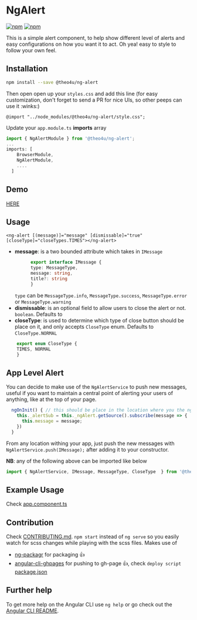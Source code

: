 # NgAlert
[![npm](https://img.shields.io/npm/v/@theo4u/ng-alert.svg)](https://www.npmjs.com/package/@theo4u/ng-alert)
[![npm](https://img.shields.io/npm/l/express.svg)]()

This is a simple alert component, to help show different level of alerts and easy configurations on how you want it to act. Oh yea! easy to style to follow your own feel.

## Installation
```sh
npm install --save @theo4u/ng-alert
```
Then open open up your `styles.css` and add this line (for easy customization, don't forget to send a PR for nice UIs, so other peeps can use it :winks:)
```
@import "../node_modules/@theo4u/ng-alert/style.css";
```

Update your `app.module.ts` **imports** array  
```typescript
import { NgAlertModule } from '@theo4u/ng-alert';
...
imports: [
    BrowserModule,
    NgAlertModule,
    ....
  ]
```

## Demo
[HERE](https://theo4u.github.io/ngAlert)

## Usage
```
<ng-alert [(message)]="message" [dismissable]="true"  [closeType]="closeTypes.TIMES"></ng-alert>
```
* **message**: is a two bounded attribute which takes in `IMessage`
  ```typescript
        export interface IMessage {
        type: MessageType,
        message: string,
        title?: string
        } 
  ```
  `type` can be `MessageType.info`, `MessageType.success`, `MessageType.error` or `MessageType.warning`
* **dismissable**: is an optional field to allow users to close the alert or not.   `boolean`. Defaults to 
* **closeType**: is used to determine which type of close button should be place on it, and only accepts `CloseType` enum. Defaults to `CloseType.NORMAL`
```typescript
    export enum CloseType {
    TIMES, NORMAL
    }
```

## App Level Alert 
You can decide to make use of the `NgAlertService` to push new messages, useful if you want to maintain a central point of alerting your users of anything, like at the top of your page.
```typescript
  ngOnInit() { // this should be place in the location where you the ngAlert component markup is called
    this._alertSub = this._ngAlert.getSource().subscribe(message => {
      this.message = message;
    })
  }
```
From any location withing your app, just push the new messages with `NgAlertService.push(IMessage);` after adding it to your constructor.

**NB**: any of the following above can be imported like below
```typescript
import { NgAlertService, IMessage, MessageType, CloseType  } from '@theo4u/ng-alert';
```

## Example Usage
Check [app.component.ts](./src/app/app.component.ts)

## Contribution
Check [CONTRIBUTING.md](CONTRIBUTING.md). `npm start` instead of `ng serve` so you easily watch for scss changes while playing with the scss files.
Makes use of 
* [ng-packagr](https://github.com/dherges/ng-packagr) for packaging 👍 
* [angular-cli-ghpages](https://github.com/angular-schule/angular-cli-ghpages) for pushing to gh-page 👍, check `deploy script` [package.json](package.json)


## Further help

To get more help on the Angular CLI use `ng help` or go check out the [Angular CLI README](https://github.com/angular/angular-cli/blob/master/README.md).
